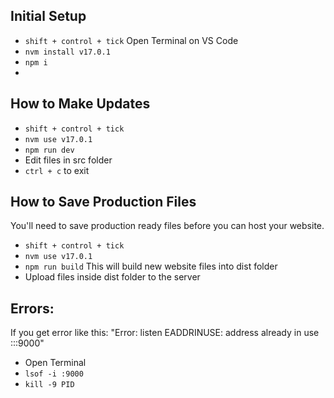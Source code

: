## Initial Setup
* `shift + control + tick` Open Terminal on VS Code
* `nvm install v17.0.1`
* `npm i`
* 
## How to Make Updates
* `shift + control + tick`
* `nvm use v17.0.1`
* `npm run dev`
* Edit files in src folder
* `ctrl + c` to exit

## How to Save Production Files
You'll need to save production ready files before you can host your website.
* `shift + control + tick`
* `nvm use v17.0.1`
* `npm run build` This will build new website files into dist folder
* Upload files inside dist folder to the server


## Errors:
If you get error like this: "Error: listen EADDRINUSE: address already in use :::9000"
* Open Terminal
* `lsof -i :9000`
* `kill -9 PID`